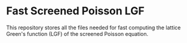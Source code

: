 # Fast Screened Poisson LGF
This repository stores all the files needed for fast computing the lattice Green's function (LGF) of the screened Poisson equation. 
